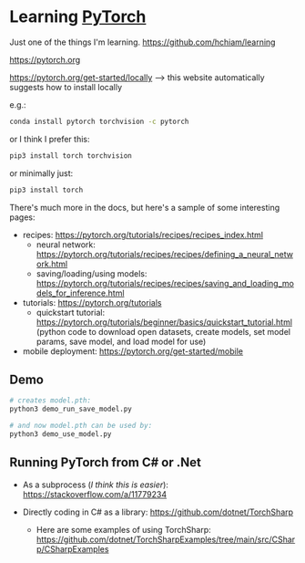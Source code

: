 # Learning [PyTorch](https://pytorch.org/)

Just one of the things I'm learning. https://github.com/hchiam/learning

https://pytorch.org

https://pytorch.org/get-started/locally --> this website automatically suggests how to install locally

e.g.:

```sh
conda install pytorch torchvision -c pytorch
```

or I think I prefer this:

```sh
pip3 install torch torchvision
```

or minimally just:

```sh
pip3 install torch
```

There's much more in the docs, but here's a sample of some interesting pages:

- recipes: https://pytorch.org/tutorials/recipes/recipes_index.html
  - neural network: https://pytorch.org/tutorials/recipes/recipes/defining_a_neural_network.html
  - saving/loading/using models: https://pytorch.org/tutorials/recipes/recipes/saving_and_loading_models_for_inference.html
- tutorials: https://pytorch.org/tutorials
  - quickstart tutorial: https://pytorch.org/tutorials/beginner/basics/quickstart_tutorial.html (python code to download open datasets, create models, set model params, save model, and load model for use)
- mobile deployment: https://pytorch.org/get-started/mobile

## Demo

```sh
# creates model.pth:
python3 demo_run_save_model.py

# and now model.pth can be used by:
python3 demo_use_model.py
```

## Running PyTorch from C# or .Net

- As a subprocess (_I think this is easier_): https://stackoverflow.com/a/11779234

- Directly coding in C# as a library: https://github.com/dotnet/TorchSharp

  - Here are some examples of using TorchSharp: https://github.com/dotnet/TorchSharpExamples/tree/main/src/CSharp/CSharpExamples
